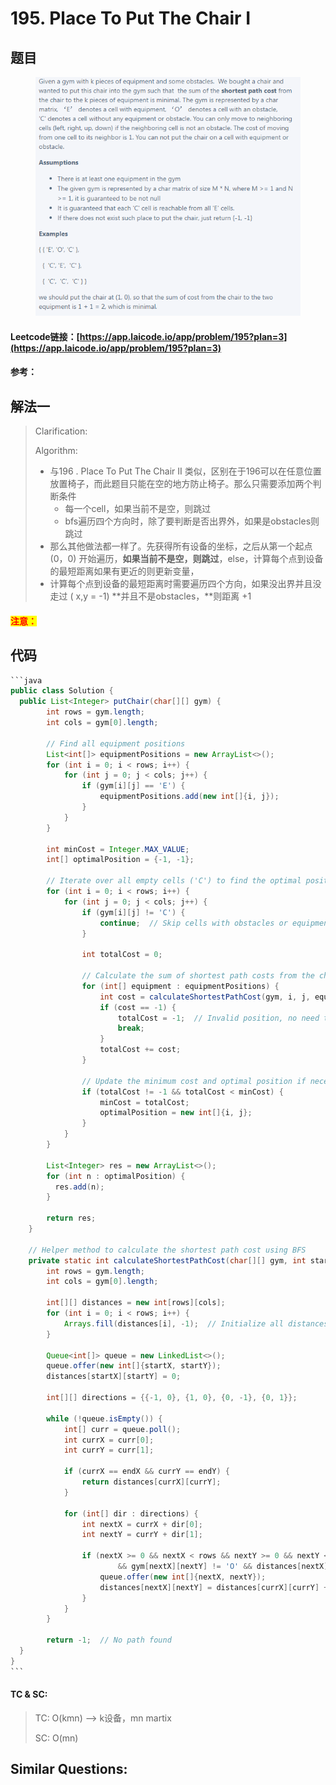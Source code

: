 # 195. Place To Put The Chair I

## 题目

<figure><img src=".gitbook/assets/image (4) (3) (2).png" alt=""><figcaption></figcaption></figure>

#### Leetcode链接：[https://app.laicode.io/app/problem/195?plan=3](https://app.laicode.io/app/problem/195?plan=3)

#### 参考：

## 解法一

> Clarification:&#x20;
>
> Algorithm:&#x20;
>
> * 与196 . Place To Put The Chair II 类似，区别在于196可以在任意位置放置椅子，而此题目只能在空的地方防止椅子。那么只需要添加两个判断条件
>   * 每一个cell，如果当前不是空，则跳过
>   * bfs遍历四个方向时，除了要判断是否出界外，如果是obstacles则跳过
> * 那么其他做法都一样了。先获得所有设备的坐标，之后从第一个起点(0，0) 开始遍历，**如果当前不是空，则跳过**，else，计算每个点到设备的最短距离如果有更近的则更新变量，
> * 计算每个点到设备的最短距离时需要遍历四个方向，如果没出界并且没走过 ( x,y = -1) **并且不是obstacles，**则距离 +1

#### <mark style="color:red;">注意：</mark>

## 代码

````java
```java
public class Solution {
  public List<Integer> putChair(char[][] gym) {
        int rows = gym.length;
        int cols = gym[0].length;

        // Find all equipment positions
        List<int[]> equipmentPositions = new ArrayList<>();
        for (int i = 0; i < rows; i++) {
            for (int j = 0; j < cols; j++) {
                if (gym[i][j] == 'E') {
                    equipmentPositions.add(new int[]{i, j});
                }
            }
        }

        int minCost = Integer.MAX_VALUE;
        int[] optimalPosition = {-1, -1};

        // Iterate over all empty cells ('C') to find the optimal position
        for (int i = 0; i < rows; i++) {
            for (int j = 0; j < cols; j++) {
                if (gym[i][j] != 'C') {
                    continue;  // Skip cells with obstacles or equipment
                }

                int totalCost = 0;

                // Calculate the sum of shortest path costs from the chair to all equipment positions
                for (int[] equipment : equipmentPositions) {
                    int cost = calculateShortestPathCost(gym, i, j, equipment[0], equipment[1]);
                    if (cost == -1) {
                        totalCost = -1;  // Invalid position, no need to continue calculating costs
                        break;
                    }
                    totalCost += cost;
                }

                // Update the minimum cost and optimal position if necessary
                if (totalCost != -1 && totalCost < minCost) {
                    minCost = totalCost;
                    optimalPosition = new int[]{i, j};
                }
            }
        }

        List<Integer> res = new ArrayList<>();
        for (int n : optimalPosition) {
          res.add(n);
        }

        return res;
    }

    // Helper method to calculate the shortest path cost using BFS
    private static int calculateShortestPathCost(char[][] gym, int startX, int startY, int endX, int endY) {
        int rows = gym.length;
        int cols = gym[0].length;

        int[][] distances = new int[rows][cols];
        for (int i = 0; i < rows; i++) {
            Arrays.fill(distances[i], -1);  // Initialize all distances to -1 (unvisited)
        }

        Queue<int[]> queue = new LinkedList<>();
        queue.offer(new int[]{startX, startY});
        distances[startX][startY] = 0;

        int[][] directions = {{-1, 0}, {1, 0}, {0, -1}, {0, 1}};

        while (!queue.isEmpty()) {
            int[] curr = queue.poll();
            int currX = curr[0];
            int currY = curr[1];

            if (currX == endX && currY == endY) {
                return distances[currX][currY];
            }

            for (int[] dir : directions) {
                int nextX = currX + dir[0];
                int nextY = currY + dir[1];

                if (nextX >= 0 && nextX < rows && nextY >= 0 && nextY < cols
                        && gym[nextX][nextY] != 'O' && distances[nextX][nextY] == -1) {
                    queue.offer(new int[]{nextX, nextY});
                    distances[nextX][nextY] = distances[currX][currY] + 1;
                }
            }
        }

        return -1;  // No path found
  }
}
```
````

#### TC & SC:&#x20;

> TC: O(kmn) --> k设备，mn martix
>
> SC: O(mn)

## **Similar Questions:**&#x20;
